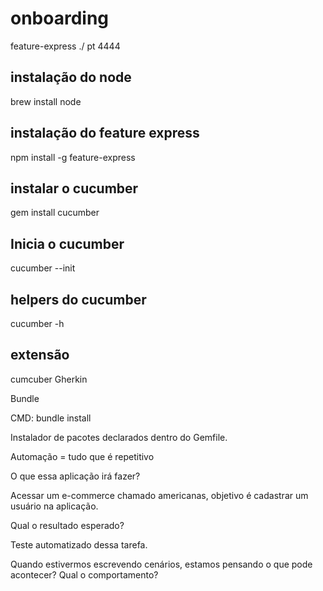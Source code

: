 # onboarding

feature-express ./ pt 4444

## instalação do node
brew install node

## instalação do feature express
npm install -g feature-express


## instalar o cucumber
gem install cucumber 

## Inicia o cucumber
cucumber --init

## helpers do cucumber
cucumber -h

## extensão 
cumcuber Gherkin

Bundle

CMD: bundle install

Instalador de pacotes declarados dentro do Gemfile.



Automação = tudo que é repetitivo

O que essa aplicação irá fazer?

Acessar um e-commerce chamado americanas, objetivo é cadastrar um usuário na aplicação.

Qual o resultado esperado?

Teste automatizado dessa tarefa.

Quando estivermos escrevendo cenários, estamos pensando o que pode acontecer? Qual o comportamento?

